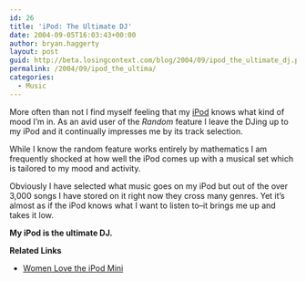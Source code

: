 ```yaml
---
id: 26
title: 'iPod: The Ultimate DJ'
date: 2004-09-05T16:03:43+00:00
author: bryan.haggerty
layout: post
guid: http://beta.losingcontext.com/blog/2004/09/ipod_the_ultimate_dj.php
permalink: /2004/09/ipod_the_ultima/
categories:
  - Music
---
```

More often than not I find myself feeling that my [iPod](http://www.apple.com/ipod/ "Learn more about the iPod") knows what kind of mood I&#8217;m in. As an avid user of the _Random_ feature I leave the DJing up to my iPod and it continually impresses me by its track selection.

While I know the random feature works entirely by mathematics I am frequently shocked at how well the iPod comes up with a musical set which is tailored to my mood and activity.

Obviously I have selected what music goes on my iPod but out of the over 3,000 songs I have stored on it right now they cross many genres. Yet it&#8217;s almost as if the iPod knows what I want to listen to&#8211;it brings me up and takes it low.

**My iPod is the ultimate DJ.**

<p id="related-links">
  <strong>Related Links</strong>
</p>

  * [Women Love the iPod Mini](http://www.losingcontext.com/blog/2004/09/women_love_the.php)